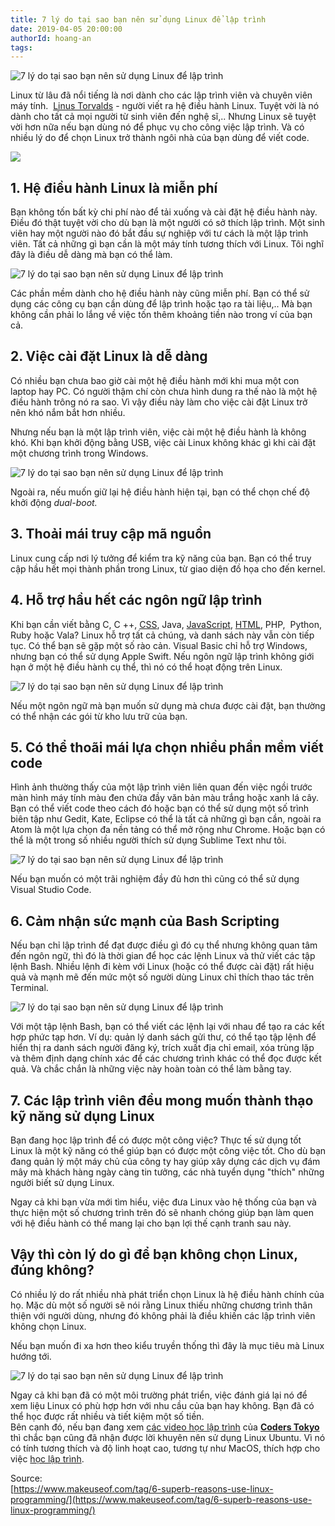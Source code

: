 ```yaml
---
title: 7 lý do tại sao bạn nên sử dụng Linux để lập trình
date: 2019-04-05 20:00:00
authorId: hoang-an
tags:
---
```


![7 lý do tại sao bạn nên sử dụng Linux để lập trình](https://res.cloudinary.com/djeghcumw/image/upload/v1554255419/blog/linux-tux-100360806-large.jpg)

Linux từ lâu đã nổi tiếng là nơi dành cho các lập trình viên và chuyên viên máy tính.  [Linus Torvalds](https://vi.wikipedia.org/wiki/Linus_Torvalds) - người viết ra hệ điều hành Linux. Tuyệt vời là nó dành cho tất cả mọi người từ sinh viên đến nghệ sĩ,.. Nhưng Linux sẽ tuyệt vời hơn nữa nếu bạn dùng nó để phục vụ cho công việc lập trình. Và có nhiều lý do để chọn Linux trở thành ngôi nhà của bạn dùng để viết code.

<!-- more -->

![](https://res.cloudinary.com/djeghcumw/image/upload/v1554255419/blog/linux-tux-100360806-large.jpg)

## 1\. Hệ điều hành Linux là miễn phí

Bạn không tốn bất kỳ chi phí nào để tải xuống và cài đặt hệ điều hành này. Điều đó thật tuyệt vời cho dù bạn là một người có sở thích lập trình. Một sinh viên hay một người nào đó bắt đầu sự nghiệp với tư cách là một lập trình viên. Tất cả những gì bạn cần là một máy tính tương thích với Linux. Tôi nghĩ đây là điều dễ dàng mà bạn có thể làm.

![7 lý do tại sao bạn nên sử dụng Linux để lập trình](https://res.cloudinary.com/djeghcumw/image/upload/v1554255558/blog/best-linux-soft-670x335.jpg)


Các phần mềm dành cho hệ điều hành này cũng miễn phí. Bạn có thể sử dụng các công cụ bạn cần dùng để lập trình hoặc tạo ra tài liệu,.. Mà bạn không cần phải lo lắng về việc tốn thêm khoảng tiền nào trong ví của bạn cả.

## 2\. Việc cài đặt Linux là dễ dàng

Có nhiều bạn chưa bao giờ cài một hệ điều hành mới khi mua một con laptop hay PC. Có người thậm chí còn chưa hình dung ra thế nào là một hệ điều hành trông nó ra sao. Vì vậy điều này làm cho việc cài đặt Linux trở nên khó nắm bắt hơn nhiều.

Nhưng nếu bạn là một lập trình viên, việc cài một hệ điều hành là không khó. Khi bạn khởi động bằng USB, việc cài Linux không khác gì khi cài đặt một chương trình trong Windows.

![7 lý do tại sao bạn nên sử dụng Linux để lập trình](https://res.cloudinary.com/djeghcumw/image/upload/v1554255604/blog/ubuntumac-e1535163848304.jpg)


Ngoài ra, nếu muốn giữ lại hệ điều hành hiện tại, bạn có thể chọn chế độ khởi động _dual-boot._

## 3\. Thoải mái truy cập mã nguồn

Linux cung cấp nơi lý tưởng để kiểm tra kỹ năng của bạn. Bạn có thể truy cập hầu hết mọi thành phần trong Linux, từ giao diện đồ họa cho đến kernel.

## 4\. Hỗ trợ hầu hết các ngôn ngữ lập trình

Khi bạn cần viết bằng C, C ++, [CSS](https://www.youtube.com/playlist?list=PLkY6Xj8Sg8-tdVqf_n14swXtQ71XO2-l7), Java, [JavaScript](https://youtu.be/Nl7GYY4H2fc), [HTML](https://www.youtube.com/playlist?list=PLkY6Xj8Sg8-ueeAEQWHW1HeMf0IvZg6Xy), PHP,  Python, Ruby hoặc Vala? Linux hỗ trợ tất cả chúng, và danh sách này vẫn còn tiếp tục. Có thể bạn sẽ gặp một số rào cản. Visual Basic chỉ hỗ trợ Windows, nhưng bạn có thể sử dụng Apple Swift. Nếu ngôn ngữ lập trình không giới hạn ở một hệ điều hành cụ thể, thì nó có thể hoạt động trên Linux.

![7 lý do tại sao bạn nên sử dụng Linux để lập trình](https://res.cloudinary.com/djeghcumw/image/upload/v1554255651/blog/best-programming-language-for-web-scraping-e1502284298740.png)


Nếu một ngôn ngữ mà bạn muốn sử dụng mà chưa được cài đặt, bạn thường có thể nhận các gói từ kho lưu trữ của bạn.

## 5\. Có thể thoãi mái lựa chọn nhiều phần mềm viết code

Hình ảnh thường thấy của một lập trình viên liên quan đến việc ngồi trước màn hình máy tính màu đen chứa đầy văn bản màu trắng hoặc xanh lá cây. Bạn có thể viết code theo cách đó hoặc bạn có thể sử dụng một số trình biên tập như Gedit, Kate, Eclipse có thể là tất cả những gì bạn cần, ngoài ra Atom là một lựa chọn đa nền tảng có thể mở rộng như Chrome. Hoặc bạn có thể là một trong số nhiều người thích sử dụng Sublime Text như tôi.

![7 lý do tại sao bạn nên sử dụng Linux để lập trình](https://res.cloudinary.com/djeghcumw/image/upload/v1554255687/blog/Best-Java-IDEs-2018.jpg)


Nếu bạn muốn có một trãi nghiệm đầy đủ hơn thì cũng có thể sử dụng Visual Studio Code.

## 6\. Cảm nhận sức mạnh của Bash Scripting

Nếu bạn chỉ lập trình để đạt được điều gì đó cụ thể nhưng không quan tâm đến ngôn ngữ, thì đó là thời gian để học các lệnh Linux và thử viết các tập lệnh Bash. Nhiều lệnh đi kèm với Linux (hoặc có thể được cài đặt) rất hiệu quả và mạnh mẽ đến mức một số người dùng Linux chỉ thích thao tác trên Terminal.

![7 lý do tại sao bạn nên sử dụng Linux để lập trình](https://res.cloudinary.com/djeghcumw/image/upload/v1554255722/blog/LPI-CODE.jpg)

Với một tập lệnh Bash, bạn có thể viết các lệnh lại với nhau để tạo ra các kết hợp phức tạp hơn. Ví dụ: quản lý danh sách gửi thư, có thể tạo tập lệnh để hiển thị ra danh sách người đăng ký, trích xuất địa chỉ email, xóa trùng lặp và thêm định dạng chính xác để các chương trình khác có thể đọc được kết quả. Và chắc chắn là những việc này hoàn toàn có thể làm bằng tay.

## 7\. Các lập trình viên đều mong muốn thành thạo kỹ năng sử dụng Linux

Bạn đang học lập trình để có được một công việc? Thực tế sử dụng tốt Linux là một kỹ năng có thể giúp bạn có được một công việc tốt. Cho dù bạn đang quản lý một máy chủ của công ty hay giúp xây dựng các dịch vụ đám mây mà khách hàng ngày càng tin tưởng, các nhà tuyển dụng "thích" những người biết sử dụng Linux.

Ngay cả khi bạn vừa mới tìm hiểu, việc đưa Linux vào hệ thống của bạn và thực hiện một số chương trình trên đó sẽ nhanh chóng giúp bạn làm quen với hệ điều hành có thể mang lại cho bạn lợi thế cạnh tranh sau này.

## Vậy thì còn lý do gì để bạn không chọn Linux, đúng không?

Có nhiều lý do rất nhiều nhà phát triển chọn Linux là hệ điều hành chính của họ. Mặc dù một số người sẽ nói rằng Linux thiếu những chương trình thân thiện với người dùng, nhưng đó không phải là điều khiến các lập trình viên không chọn Linux.

Nếu bạn muốn đi xa hơn theo kiểu truyền thống thì đây là mục tiêu mà Linux hướng tới.

![7 lý do tại sao bạn nên sử dụng Linux để lập trình](https://res.cloudinary.com/djeghcumw/image/upload/v1554255745/blog/0bfc8566-bb1f-4e8e-8fe0-bd537a86d500.jpg)


Ngay cả khi bạn đã có một môi trường phát triển, việc đánh giá lại nó để xem liệu Linux có phù hợp hơn với nhu cầu của bạn hay không. Bạn đã có thể học được rất nhiều và tiết kiệm một số tiền.  
Bên cạnh đó, nếu bạn đang xem [các video học lập trình](https://coders.tokyo/tuts/) của [**Coders Tokyo**](https://coders.tokyo/) thì chắc bạn cũng đã nhận được lời khuyên nên sử dụng Linux Ubuntu. Vì nó có tính tương thích và độ linh hoạt cao, tương tự như MacOS, thích hợp cho việc [học lập trình](https://coders.tokyo/).

Source:  
[https://www.makeuseof.com/tag/6-superb-reasons-use-linux-programming/](https://www.makeuseof.com/tag/6-superb-reasons-use-linux-programming/)
